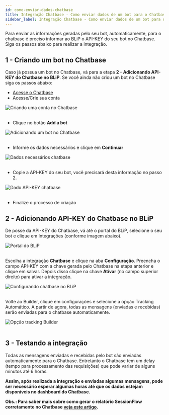 ```yaml
---
id: como-enviar-dados-chatbase
title: Integração Chatbase - Como enviar dados de um bot para o Chatbase?
sidebar_label: Integração Chatbase - Como enviar dados de um bot para um Chatbase?
---
```


Para enviar as informações geradas pelo seu bot, automaticamente, para o chatbase é preciso informar ao BLiP o API-KEY do seu bot no Chatbase. Siga os passos abaixo para realizar a integração.

## 1 - Criando um bot no Chatbase

Caso já possua um bot no Chatbase, vá para a etapa **2 - Adicionando API-KEY do Chatbase no BLiP**.
Se você ainda não criou um bot no Chatbase siga os passos abaixo:

* [Acesse o Chatbase](https://chatbase.com/)
* Acesse/Crie sua conta

![Criando uma conta no Chatbase](/img/analytics/chatbase/chatbase-como-enviar-dados-chatbase-1.png)<br><br>

* Clique no botão **Add a bot**

![Adicionando um bot no Chatbase](/img/analytics/chatbase/chatbase-como-enviar-dados-chatbase-2.png)<br><br>

* Informe os dados necessários e clique em **Continuar**

![Dados necessários chatbase](/img/analytics/chatbase/chatbase-como-enviar-dados-chatbase-3.png)<br><br>

* Copie a API-KEY do seu bot, você precisará desta informação no passo 2.

![Dado API-KEY chatbase](/img/analytics/chatbase/chatbase-como-enviar-dados-chatbase-4.png)<br><br>

* Finalize o processo de criação

## 2 - Adicionando API-KEY do Chatbase no BLiP

De posse da API-KEY do Chatbase, vá até o portal do BLiP, selecione o seu bot e clique em Integrações (conforme imagem abaixo).

![Portal do BLiP](/img/analytics/chatbase/chatbase-como-enviar-dados-chatbase-5.png)<br><br>

Escolha a integração **Chatbase** e clique na aba **Configuração**. Preencha o campo API-KEY com a chave gerada pelo Chatbase na etapa anterior e clique em salvar. Depois disso clique na chave **Ativar** (no campo superior direito) para ativar a integração.

![Configurando chatbase no BLiP](/img/analytics/chatbase/chatbase-como-enviar-dados-chatbase-6.png)<br><br>

Volte ao Builder, clique em configurações e selecione a opção Tracking Automático. A partir de agora, todas as mensagens (enviadas e recebidas) serão enviadas para o chatbase automaticamente.

![Opção tracking Builder](/img/analytics/chatbase/chatbase-como-enviar-dados-chatbase-7.png)<br><br>

## 3 - Testando a integração

Todas as mensagens enviadas e recebidas pelo bot são enviadas automaticamente para o Chatbase. Entretanto o Chatbase tem um delay (tempo para processamento das requisições) que pode variar de alguns minutos até 6 horas.

**Assim, após realizada a integração e enviadas algumas mensagens, pode ser necessário esperar algumas horas até que os dados estejam disponíveis no dashboard do Chatbase.**

**Obs.: Para saber mais sobre como gerar o relatório SessionFlow corretamente no Chatbase [veja este artigo](https://help.blip.ai/hc/pt-br/articles/360018079712).**

<!-- Rating frame -->
<script type="text/javascript" src="/scripts/rating.js"></script>